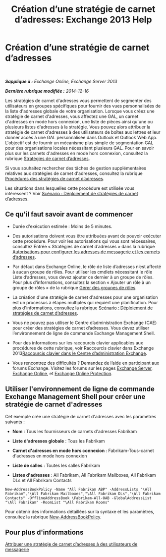 ﻿---
title: 'Création d’une stratégie de carnet d’adresses: Exchange 2013 Help'
TOCTitle: Création d’une stratégie de carnet d’adresses
ms:assetid: 6359abaf-e6f6-4667-8c2b-3860728b39a9
ms:mtpsurl: https://technet.microsoft.com/fr-fr/library/Hh529931(v=EXCHG.150)
ms:contentKeyID: 50478327
ms.date: 05/23/2018
mtps_version: v=EXCHG.150
ms.translationtype: MT
---

# Création d’une stratégie de carnet d’adresses

 

_**Sapplique à :** Exchange Online, Exchange Server 2013_

_**Dernière rubrique modifiée :** 2014-12-16_

Les stratégies de carnet d'adresses vous permettent de segmenter des utilisateurs en groupes spécifiques pour fournir des vues personnalisées de la liste d'adresses globale de votre organisation. Lorsque vous créez une stratégie de carnet d'adresses, vous affectez une GAL, un carnet d'adresses en mode hors connexion, une liste de pièces ainsi qu'une ou plusieurs listes d'adresses à la stratégie. Vous pouvez alors attribuer la stratégie de carnet d'adresses à des utilisateurs de boîtes aux lettres et leur donner accès à une GAL personnalisée dans Outlook et Outlook Web App. L'objectif est de fournir un mécanisme plus simple de segmentation GAL pour des organisations locales nécessitant plusieurs GAL. Pour en savoir plus sur les carnets d'adresses en mode hors connexion, consultez la rubrique [Stratégies de carnet d’adresses](address-book-policies-exchange-2013-help.md).

Si vous souhaitez rechercher des tâches de gestion supplémentaires relatives aux stratégies de carnet d'adresses, consultez la rubrique [Procédures des stratégies de carnet d’adresses](address-book-policy-procedures-exchange-2013-help.md).

Les situations dans lesquelles cette procédure est utilisée vous intéressent ? Voir [Scénario : Déploiement de stratégies de carnet d’adresses](scenario-deploying-address-book-policies-exchange-2013-help.md).

## Ce qu'il faut savoir avant de commencer

  - Durée d'exécution estimée : Moins de 5 minutes.

  - Des autorisations doivent vous être attribuées avant de pouvoir exécuter cette procédure. Pour voir les autorisations qui vous sont nécessaires, consultez Entrée « Stratégies de carnet d’adresses » dans la rubrique [Autorisations pour configurer les adresses de messagerie et les carnets d’adresses](email-address-and-address-book-permissions-exchange-2013-help.md).

  - Par défaut dans Exchange Online, le rôle de liste d’adresses n’est affecté à aucun groupe de rôles. Pour utiliser les cmdlets nécessitant le rôle Liste d’adresses, vous devez ajouter ce dernier à un groupe de rôles. Pour plus d’informations, consultez la section « Ajouter un rôle à un groupe de rôles » de la rubrique [Gérer des groupes de rôles](manage-role-groups-exchange-2013-help.md).

  - La création d'une stratégie de carnet d'adresses pour une organisation est un processus à étapes multiples qui requiert une planification. Pour plus d'informations, consultez la rubrique [Scénario : Déploiement de stratégies de carnet d’adresses](scenario-deploying-address-book-policies-exchange-2013-help.md).

  - Vous ne pouvez pas utiliser le Centre d’administration Exchange (CAE) pour créer des stratégies de carnet d’adresses. Vous devez utiliser l’environnement de ligne de commande Exchange Management Shell.

  - Pour des informations sur les raccourcis clavier applicables aux procédures de cette rubrique, voir Raccourcis clavier dans Exchange 2013[Raccourcis clavier dans le Centre d’administration Exchange](keyboard-shortcuts-in-the-exchange-admin-center-exchange-online-protection-help.md).

  - Vous rencontrez des difficultés ? Demandez de l’aide en participant aux forums Exchange. Visitez les forums sur les pages [Exchange Server](https://go.microsoft.com/fwlink/p/?linkid=60612), [Exchange Online](https://go.microsoft.com/fwlink/p/?linkid=267542), et [Exchange Online Protection](https://go.microsoft.com/fwlink/p/?linkid=285351).

## Utiliser l'environnement de ligne de commande Exchange Management Shell pour créer une stratégie de carnet d'adresses

Cet exemple crée une stratégie de carnet d'adresses avec les paramètres suivants :

  - **Nom** : Tous les fournisseurs de carnets d'adresses Fabrikam

  - **Liste d'adresses globale** : Tous les Fabrikam

  - **Carnet d'adresses en mode hors connexion** : Fabrikam-Tous-carnet d'adresses en mode hors connexion

  - **Liste de salles** : Toutes les salles Fabrikam

  - **Listes d'adresses** : All Fabrikam, All Fabrikam Mailboxes, All Fabrikam DLs et All Fabrikam Contacts

<!-- end list -->

    New-AddressBookPolicy -Name "All Fabrikam ABP" -AddressLists "\All Fabrikam","\All Fabrikam Mailboxes","\All Fabrikam DLs","\All Fabrikam Contacts" -OfflineAddressBook \Fabrikam-All-OAB -GlobalAddressList "\All Fabrikam" -RoomList "\All Fabrikam Rooms"

Pour obtenir des informations détaillées sur la syntaxe et les paramètres, consultez la rubrique [New-AddressBookPolicy](https://technet.microsoft.com/fr-fr/library/hh529913\(v=exchg.150\)).

## Pour plus d'informations

[Attribuer une stratégie de carnet d’adresses à des utilisateurs de messagerie](assign-an-address-book-policy-to-mail-users-exchange-2013-help.md)

